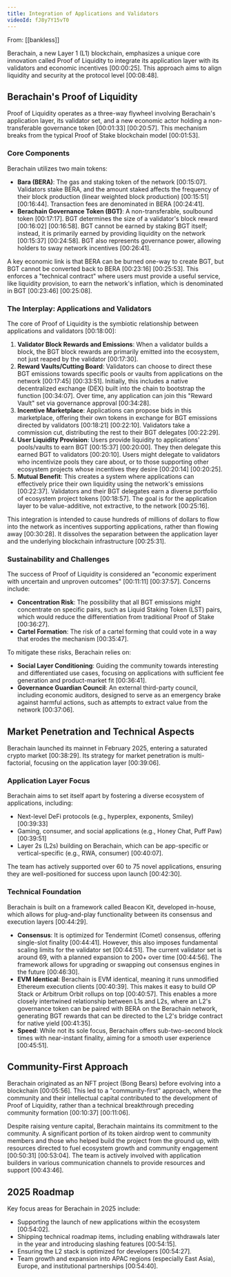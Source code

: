 ```yaml
---
title: Integration of Applications and Validators
videoId: fJ8y7Y15vT0
---
```


From: [[bankless]] <br/> 

Berachain, a new Layer 1 (L1) blockchain, emphasizes a unique core innovation called Proof of Liquidity to integrate its application layer with its validators and economic incentives <a class="yt-timestamp" data-t="00:00:25">[00:00:25]</a>. This approach aims to align liquidity and security at the protocol level <a class="yt-timestamp" data-t="00:08:48">[00:08:48]</a>.

## Berachain's Proof of Liquidity

Proof of Liquidity operates as a three-way flywheel involving Berachain's application layer, its validator set, and a new economic actor holding a non-transferable governance token <a class="yt-timestamp" data-t="00:01:33">[00:01:33]</a> <a class="yt-timestamp" data-t="00:20:57">[00:20:57]</a>. This mechanism breaks from the typical Proof of Stake blockchain model <a class="yt-timestamp" data-t="00:01:53">[00:01:53]</a>.

### Core Components

Berachain utilizes two main tokens:
*   **Bara (BERA)**: The gas and staking token of the network <a class="yt-timestamp" data-t="00:15:07">[00:15:07]</a>. Validators stake BERA, and the amount staked affects the frequency of their block production (linear weighted block production) <a class="yt-timestamp" data-t="00:15:51">[00:15:51]</a> <a class="yt-timestamp" data-t="00:16:44">[00:16:44]</a>. Transaction fees are denominated in BERA <a class="yt-timestamp" data-t="00:24:41">[00:24:41]</a>.
*   **Berachain Governance Token (BGT)**: A non-transferable, soulbound token <a class="yt-timestamp" data-t="00:17:17">[00:17:17]</a>. BGT determines the size of a validator's block reward <a class="yt-timestamp" data-t="00:16:02">[00:16:02]</a> <a class="yt-timestamp" data-t="00:16:58">[00:16:58]</a>. BGT cannot be earned by staking BGT itself; instead, it is primarily earned by providing liquidity on the network <a class="yt-timestamp" data-t="00:15:37">[00:15:37]</a> <a class="yt-timestamp" data-t="00:24:58">[00:24:58]</a>. BGT also represents governance power, allowing holders to sway network incentives <a class="yt-timestamp" data-t="00:26:41">[00:26:41]</a>.

A key economic link is that BERA can be burned one-way to create BGT, but BGT cannot be converted back to BERA <a class="yt-timestamp" data-t="00:23:16">[00:23:16]</a> <a class="yt-timestamp" data-t="00:25:53">[00:25:53]</a>. This enforces a "technical contract" where users must provide a useful service, like liquidity provision, to earn the network's inflation, which is denominated in BGT <a class="yt-timestamp" data-t="00:23:46">[00:23:46]</a> <a class="yt-timestamp" data-t="00:25:08">[00:25:08]</a>.

### The Interplay: Applications and Validators

The core of Proof of Liquidity is the symbiotic relationship between applications and validators <a class="yt-timestamp" data-t="00:18:00">[00:18:00]</a>:
1.  **Validator Block Rewards and Emissions**: When a validator builds a block, the BGT block rewards are primarily emitted into the ecosystem, not just reaped by the validator <a class="yt-timestamp" data-t="00:17:30">[00:17:30]</a>.
2.  **Reward Vaults/Cutting Board**: Validators can choose to direct these BGT emissions towards specific pools or vaults from applications on the network <a class="yt-timestamp" data-t="00:17:45">[00:17:45]</a> <a class="yt-timestamp" data-t="00:33:51">[00:33:51]</a>. Initially, this includes a native decentralized exchange (DEX) built into the chain to bootstrap the function <a class="yt-timestamp" data-t="00:34:07">[00:34:07]</a>. Over time, any application can join this "Reward Vault" set via governance approval <a class="yt-timestamp" data-t="00:34:28">[00:34:28]</a>.
3.  **Incentive Marketplace**: Applications can propose bids in this marketplace, offering their own tokens in exchange for BGT emissions directed by validators <a class="yt-timestamp" data-t="00:18:21">[00:18:21]</a> <a class="yt-timestamp" data-t="00:22:10">[00:22:10]</a>. Validators take a commission cut, distributing the rest to their BGT delegates <a class="yt-timestamp" data-t="00:22:29">[00:22:29]</a>.
4.  **User Liquidity Provision**: Users provide liquidity to applications' pools/vaults to earn BGT <a class="yt-timestamp" data-t="00:15:37">[00:15:37]</a> <a class="yt-timestamp" data-t="00:20:00">[00:20:00]</a>. They then delegate this earned BGT to validators <a class="yt-timestamp" data-t="00:20:10">[00:20:10]</a>. Users might delegate to validators who incentivize pools they care about, or to those supporting other ecosystem projects whose incentives they desire <a class="yt-timestamp" data-t="00:20:14">[00:20:14]</a> <a class="yt-timestamp" data-t="00:20:25">[00:20:25]</a>.
5.  **Mutual Benefit**: This creates a system where applications can effectively price their own liquidity using the network's emissions <a class="yt-timestamp" data-t="00:22:37">[00:22:37]</a>. Validators and their BGT delegates earn a diverse portfolio of ecosystem project tokens <a class="yt-timestamp" data-t="00:18:57">[00:18:57]</a>. The goal is for the application layer to be value-additive, not extractive, to the network <a class="yt-timestamp" data-t="00:25:16">[00:25:16]</a>.

This integration is intended to cause hundreds of millions of dollars to flow into the network as incentives supporting applications, rather than flowing away <a class="yt-timestamp" data-t="00:30:28">[00:30:28]</a>. It dissolves the separation between the application layer and the underlying blockchain infrastructure <a class="yt-timestamp" data-t="00:25:31">[00:25:31]</a>.

### Sustainability and Challenges

The success of Proof of Liquidity is considered an "economic experiment with uncertain and unproven outcomes" <a class="yt-timestamp" data-t="00:11:11">[00:11:11]</a> <a class="yt-timestamp" data-t="00:37:57">[00:37:57]</a>. Concerns include:
*   **Concentration Risk**: The possibility that all BGT emissions might concentrate on specific pairs, such as Liquid Staking Token (LST) pairs, which would reduce the differentiation from traditional Proof of Stake <a class="yt-timestamp" data-t="00:36:27">[00:36:27]</a>.
*   **Cartel Formation**: The risk of a cartel forming that could vote in a way that erodes the mechanism <a class="yt-timestamp" data-t="00:35:47">[00:35:47]</a>.

To mitigate these risks, Berachain relies on:
*   **Social Layer Conditioning**: Guiding the community towards interesting and differentiated use cases, focusing on applications with sufficient fee generation and product-market fit <a class="yt-timestamp" data-t="00:36:41">[00:36:41]</a>.
*   **Governance Guardian Council**: An external third-party council, including economic auditors, designed to serve as an emergency brake against harmful actions, such as attempts to extract value from the network <a class="yt-timestamp" data-t="00:37:06">[00:37:06]</a>.

## Market Penetration and Technical Aspects

Berachain launched its mainnet in February 2025, entering a saturated crypto market <a class="yt-timestamp" data-t="00:38:29">[00:38:29]</a>. Its strategy for market penetration is multi-factorial, focusing on the application layer <a class="yt-timestamp" data-t="00:39:06">[00:39:06]</a>.

### Application Layer Focus
Berachain aims to set itself apart by fostering a diverse ecosystem of applications, including:
*   Next-level DeFi protocols (e.g., hyperplex, exponents, Smiley) <a class="yt-timestamp" data-t="00:39:33">[00:39:33]</a>
*   Gaming, consumer, and social applications (e.g., Honey Chat, Puff Paw) <a class="yt-timestamp" data-t="00:39:51">[00:39:51]</a>
*   Layer 2s (L2s) building on Berachain, which can be app-specific or vertical-specific (e.g., RWA, consumer) <a class="yt-timestamp" data-t="00:40:07">[00:40:07]</a>.

The team has actively supported over 60 to 75 novel applications, ensuring they are well-positioned for success upon launch <a class="yt-timestamp" data-t="00:42:30">[00:42:30]</a>.

### Technical Foundation
Berachain is built on a framework called Beacon Kit, developed in-house, which allows for plug-and-play functionality between its consensus and execution layers <a class="yt-timestamp" data-t="00:44:29">[00:44:29]</a>.
*   **Consensus**: It is optimized for Tendermint (Comet) consensus, offering single-slot finality <a class="yt-timestamp" data-t="00:44:41">[00:44:41]</a>. However, this also imposes fundamental scaling limits for the validator set <a class="yt-timestamp" data-t="00:44:51">[00:44:51]</a>. The current validator set is around 69, with a planned expansion to 200+ over time <a class="yt-timestamp" data-t="00:44:56">[00:44:56]</a>. The framework allows for upgrading or swapping out consensus engines in the future <a class="yt-timestamp" data-t="00:46:30">[00:46:30]</a>.
*   **EVM Identical**: Berachain is EVM identical, meaning it runs unmodified Ethereum execution clients <a class="yt-timestamp" data-t="00:40:39">[00:40:39]</a>. This makes it easy to build OP Stack or Arbitrum Orbit rollups on top <a class="yt-timestamp" data-t="00:40:57">[00:40:57]</a>. This enables a more closely intertwined relationship between L1s and L2s, where an L2's governance token can be paired with BERA on the Berachain network, generating BGT rewards that can be directed to the L2's bridge contract for native yield <a class="yt-timestamp" data-t="00:41:35">[00:41:35]</a>.
*   **Speed**: While not its sole focus, Berachain offers sub-two-second block times with near-instant finality, aiming for a smooth user experience <a class="yt-timestamp" data-t="00:45:51">[00:45:51]</a>.

## Community-First Approach

Berachain originated as an NFT project (Bong Bears) before evolving into a blockchain <a class="yt-timestamp" data-t="00:05:56">[00:05:56]</a>. This led to a "community-first" approach, where the community and their intellectual capital contributed to the development of Proof of Liquidity, rather than a technical breakthrough preceding community formation <a class="yt-timestamp" data-t="00:10:37">[00:10:37]</a> <a class="yt-timestamp" data-t="00:11:06">[00:11:06]</a>.

Despite raising venture capital, Berachain maintains its commitment to the community. A significant portion of its token airdrop went to community members and those who helped build the project from the ground up, with resources directed to fuel ecosystem growth and community engagement <a class="yt-timestamp" data-t="00:50:31">[00:50:31]</a> <a class="yt-timestamp" data-t="00:53:04">[00:53:04]</a>. The team is actively involved with application builders in various communication channels to provide resources and support <a class="yt-timestamp" data-t="00:43:46">[00:43:46]</a>.

## 2025 Roadmap

Key focus areas for Berachain in 2025 include:
*   Supporting the launch of new applications within the ecosystem <a class="yt-timestamp" data-t="00:54:02">[00:54:02]</a>.
*   Shipping technical roadmap items, including enabling withdrawals later in the year and introducing slashing features <a class="yt-timestamp" data-t="00:54:15">[00:54:15]</a>.
*   Ensuring the L2 stack is optimized for developers <a class="yt-timestamp" data-t="00:54:27">[00:54:27]</a>.
*   Team growth and expansion into APAC regions (especially East Asia), Europe, and institutional partnerships <a class="yt-timestamp" data-t="00:54:40">[00:54:40]</a>.